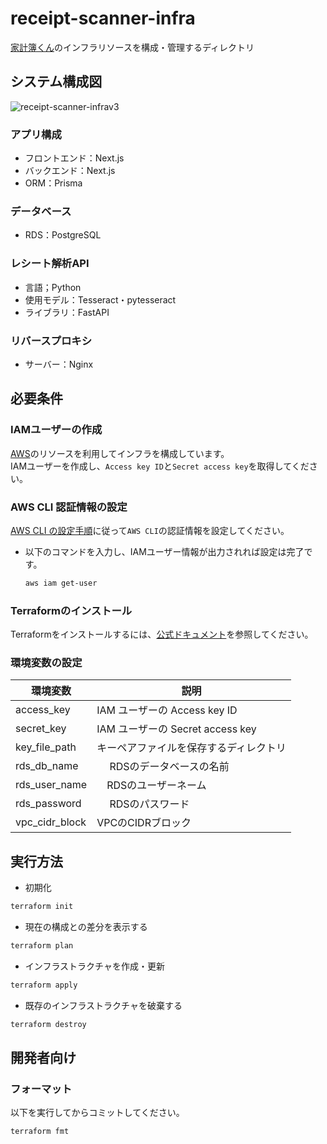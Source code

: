 # receipt-scanner-infra
[家計簿くん](https://github.com/AyumuOgasawara/receipt-scanner)のインフラリソースを構成・管理するディレクトリ<br>

## システム構成図
![receipt-scanner-infrav3](https://github.com/user-attachments/assets/68561059-44c7-4a7f-b372-4534d072ab4b)

### アプリ構成
- フロントエンド：Next.js
- バックエンド：Next.js
- ORM：Prisma

### データベース
- RDS：PostgreSQL

### レシート解析API
- 言語；Python
- 使用モデル：Tesseract・pytesseract
- ライブラリ：FastAPI

### リバースプロキシ
- サーバー：Nginx

## 必要条件

### IAMユーザーの作成
[AWS](https://aws.amazon.com/jp/)のリソースを利用してインフラを構成しています。<br>
IAMユーザーを作成し、`Access key ID`と`Secret access key`を取得してください。

### AWS CLI 認証情報の設定
[AWS CLI の設定手順](https://docs.aws.amazon.com/cli/v1/userguide/cli-chap-configure.html)に従って`AWS CLI`の認証情報を設定してください。
- 以下のコマンドを入力し、IAMユーザー情報が出力されれば設定は完了です。
    ``` sh
    aws iam get-user
    ```

### Terraformのインストール
Terraformをインストールするには、[公式ドキュメント](https://developer.hashicorp.com/terraform/install)を参照してください。


### 環境変数の設定
| 環境変数 | 説明 |
| ------------ | ------- |
| access_key | IAM ユーザーの Access key ID |
| secret_key | IAM ユーザーの Secret access key |
| key_file_path | キーペアファイルを保存するディレクトリ |
| rds_db_name |　 RDSのデータベースの名前 |
| rds_user_name |　RDSのユーザーネーム |
| rds_password |　 RDSのパスワード |
| vpc_cidr_block | VPCのCIDRブロック |

## 実行方法
- 初期化<br>
``` sh
terraform init
```

- 現在の構成との差分を表示する<br>
``` sh
terraform plan
```

- インフラストラクチャを作成・更新<br>
``` sh
terraform apply
```

- 既存のインフラストラクチャを破棄する<br>
``` sh
terraform destroy
```

## 開発者向け
### フォーマット
以下を実行してからコミットしてください。
``` sh
terraform fmt
```